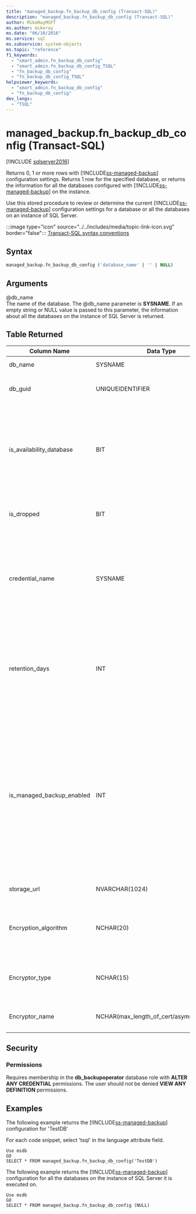 ```yaml
---
title: "managed_backup.fn_backup_db_config (Transact-SQL)"
description: "managed_backup.fn_backup_db_config (Transact-SQL)"
author: MikeRayMSFT
ms.author: mikeray
ms.date: "06/10/2016"
ms.service: sql
ms.subservice: system-objects
ms.topic: "reference"
f1_keywords:
  - "smart_admin.fn_backup_db_config"
  - "smart_admin.fn_backup_db_config_TSQL"
  - "fn_backup_db_config"
  - "fn_backup_db_config_TSQL"
helpviewer_keywords:
  - "smart_admin.fn_backup_db_config"
  - "fn_backup_db_config"
dev_langs:
  - "TSQL"
---
```

# managed_backup.fn_backup_db_config (Transact-SQL)
[!INCLUDE [sqlserver2016](../../includes/applies-to-version/sqlserver2016.md)]

  Returns 0, 1 or more rows with [!INCLUDE[ss-managed-backup](../../includes/ss-managed-backup-md.md)] configuration settings. Returns 1 row for the specified database, or returns the information for all the databases configured with [!INCLUDE[ss-managed-backup](../../includes/ss-managed-backup-md.md)] on the instance.  
  
 Use this stored procedure to review or determine the current [!INCLUDE[ss-managed-backup](../../includes/ss-managed-backup-md.md)] configuration settings for a database or all the databases on an instance of SQL Server.  
  
 :::image type="icon" source="../../includes/media/topic-link-icon.svg" border="false"::: [Transact-SQL syntax conventions](../../t-sql/language-elements/transact-sql-syntax-conventions-transact-sql.md)  
  
## Syntax  
  
```sql  
managed_backup.fn_backup_db_config ('database_name' | '' | NULL)  
```  
  
##  <a name="Arguments"></a> Arguments  
 @db_name  
 The name of the database. The @db_name parameter is **SYSNAME**. If an empty string or NULL value is passed to this parameter, the information about all the databases on the instance of SQL Server is returned.  
  
## Table Returned  
  
|Column Name|Data Type|Description|  
|-----------------|---------------|-----------------|  
|db_name|SYSNAME|Database name.|  
|db_guid|UNIQUEIDENTIFIER|Identifier that uniquely identifies the database.|  
|is_availability_database|BIT|Whether the database is participating in Availability Group. A value of 1 indicates that the database is an Availability database and 0 that it is not.|  
|is_dropped|BIT|A value of 1 indicates that this is a dropped database.|  
|credential_name|SYSNAME|Name of the SQL Credential used to authenticate to the storage account. NULL value indicates that no SQL Credential has been set.|  
|retention_days|INT|The current retention period in days. NULL value indicates that [!INCLUDE[ss-managed-backup](../../includes/ss-managed-backup-md.md)] was never configured for this database.|  
|is_managed_backup_enabled|INT|Indicates whether [!INCLUDE[ss-managed-backup](../../includes/ss-managed-backup-md.md)] is currently enabled for this database. A value of 1 indicates that [!INCLUDE[ss-managed-backup](../../includes/ss-managed-backup-md.md)] is currently enabled, and a value of 0 indicates that [!INCLUDE[ss-managed-backup](../../includes/ss-managed-backup-md.md)] is disabled for this database.|  
|storage_url|NVARCHAR(1024)|The URL of the storage account.|  
|Encryption_algorithm|NCHAR(20)|Returns the current encryption algorithm to use when encrypting the backup.|  
|Encryptor_type|NCHAR(15)|Returns the encryptor setting: Certificate or Asymmetric Key.|  
|Encryptor_name|NCHAR(max_length_of_cert/asymm_key_name)|The name of the certificate or asymmetric key.|  
  
## Security  
  
### Permissions  
 Requires membership in the **db_backupoperator** database role with **ALTER ANY CREDENTIAL** permissions. The user should not be denied **VIEW ANY DEFINITION** permissions.  
  
## Examples  
 The following example returns the [!INCLUDE[ss-managed-backup](../../includes/ss-managed-backup-md.md)] configuration for 'TestDB'  
  
 For each code snippet, select 'tsql' in the language attribute field.  
  
```  
Use msdb  
GO  
SELECT * FROM managed_backup.fn_backup_db_config('TestDB')  
```  
  
 The following example returns the [!INCLUDE[ss-managed-backup](../../includes/ss-managed-backup-md.md)] configuration for all the databases on the instance of SQL Server it is executed on.  
  
```  
Use msdb  
GO  
SELECT * FROM managed_backup.fn_backup_db_config (NULL)  
```  
  
  
